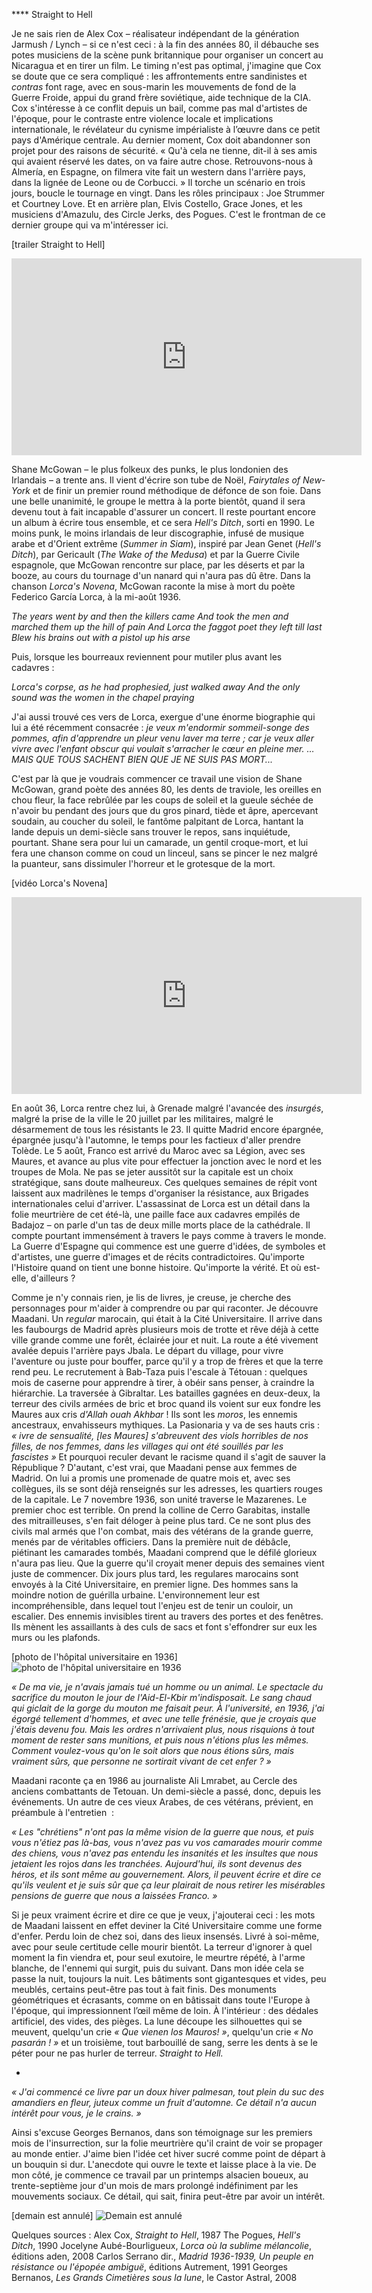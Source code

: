 **** Straight to Hell

Je ne sais rien de Alex Cox –&nbsp;réalisateur indépendant de la génération Jarmush / Lynch –&nbsp;si ce n'est ceci&nbsp;: à la fin des années 80, il débauche ses potes musiciens de la scène punk britannique pour organiser un concert au Nicaragua et en tirer un film.
Le timing n'est pas optimal, j'imagine que Cox se doute que ce sera compliqué&nbsp;: les affrontements entre sandinistes et *contras* font rage, avec en sous-marin les mouvements de fond de la Guerre Froide, appui du grand frère soviétique, aide technique de la CIA. Cox s'intéresse à ce conflit depuis un bail, comme pas mal d'artistes de l'époque, pour le contraste entre violence locale et implications internationale, le révélateur du cynisme impérialiste à l’œuvre dans ce petit pays d'Amérique centrale. Au dernier moment, Cox doit abandonner son projet pour des raisons de sécurité. «&nbsp;Qu'à cela ne tienne, dit-il à ses amis qui avaient réservé les dates, on va faire autre chose. Retrouvons-nous à Almería, en Espagne, on filmera vite fait un western dans l'arrière pays, dans la lignée de Leone ou de Corbucci.&nbsp;» Il torche un scénario en trois jours, boucle le tournage en vingt. Dans les rôles principaux&nbsp;: Joe Strummer et Courtney Love. Et en arrière plan, Elvis Costello, Grace Jones, et les musiciens d'Amazulu, des Circle Jerks, des Pogues.
C'est le frontman de ce dernier groupe qui va m'intéresser ici.

[trailer Straight to Hell]
<iframe width="560" height="315" src="https://www.youtube.com/embed/XKmFR7kbB1I?rel=0" frameborder="0" allowfullscreen></iframe>

Shane McGowan –&nbsp;le plus folkeux des punks, le plus londonien des Irlandais&nbsp;– a trente ans. Il vient d'écrire son tube de Noël, *Fairytales of New-York* et de finir un premier round méthodique de défonce de son foie. Dans une belle unanimité, le groupe le mettra à la porte bientôt, quand il sera devenu tout à fait incapable d'assurer un concert. Il reste pourtant encore un album à écrire tous ensemble, et ce sera *Hell's Ditch*, sorti en 1990. Le moins punk, le moins irlandais de leur discographie, infusé de musique arabe et d'Orient extrême (*Summer in Siam*), inspiré par Jean Genet (*Hell's Ditch*), par Gericault (*The Wake of the Medusa*) et par la Guerre Civile espagnole, que McGowan rencontre sur place, par les déserts et par la booze, au cours du tournage d'un nanard qui n'aura pas dû être.
Dans la chanson *Lorca's Novena*, McGowan raconte la mise à mort du poète Federico García Lorca, à la mi-août 1936.

*The years went by and then the killers came*
*And took the men and marched them up the hill of pain*
*And Lorca the faggot poet they left till last*
*Blew his brains out with a pistol up his arse*

Puis, lorsque les bourreaux reviennent pour mutiler plus avant les cadavres&nbsp;:

*Lorca's corpse, as he had prophesied, just walked away*
*And the only sound was the women in the chapel praying*

J'ai aussi trouvé ces vers de Lorca, exergue d'une énorme biographie qui lui a été récemment consacrée&nbsp;:
*je veux m'endormir sommeil-songe des pommes,*
*afin d'apprendre un pleur venu laver ma terre&nbsp;;*
*car je veux aller vivre avec l'enfant obscur*
*qui voulait s'arracher le cœur en pleine mer.*
*… MAIS QUE TOUS SACHENT BIEN QUE JE NE SUIS PAS MORT...*

C'est par là que je voudrais commencer ce travail une vision de Shane McGowan, grand poète des années 80, les dents de traviole, les oreilles en chou fleur, la face rebrûlée par les coups de soleil et la gueule séchée de n'avoir bu pendant des jours que du gros pinard, tiède et âpre, apercevant soudain, au coucher du soleil, le fantôme palpitant de Lorca, hantant la lande depuis un demi-siècle sans trouver le repos, sans inquiétude, pourtant. Shane sera pour lui un camarade, un gentil croque-mort, et lui fera une chanson comme on coud un linceul, sans se pincer le nez malgré la puanteur, sans dissimuler l'horreur et le grotesque de la mort.

[vidéo Lorca's Novena]
<iframe width="560" height="315" src="https://www.youtube.com/embed/jpSagdEdCDs?rel=0" frameborder="0" allowfullscreen></iframe>

En août 36, Lorca rentre chez lui, à Grenade malgré l'avancée des *insurgés*, malgré la prise de la ville le 20 juillet par les militaires, malgré le désarmement de tous les résistants le 23. Il quitte Madrid encore épargnée, épargnée jusqu'à l'automne, le temps pour les factieux d'aller prendre Tolède. Le 5 août, Franco est arrivé du Maroc avec sa Légion, avec ses Maures, et avance au plus vite pour effectuer la jonction avec le nord et les troupes de Mola. Ne pas se jeter aussitôt sur la capitale est un choix stratégique, sans doute malheureux. Ces quelques semaines de répit vont laissent aux madrilènes le temps d'organiser la résistance, aux Brigades internationales celui d'arriver.
L'assassinat de Lorca est un détail dans la folie meurtrière de cet été-là, une paille face aux cadavres empilés de Badajoz –&nbsp;on parle d'un tas de deux mille morts place de la cathédrale. Il compte pourtant immensément à travers le pays comme à travers le monde. La Guerre d'Espagne qui commence est une guerre d'idées, de symboles et d'artistes, une guerre d'images et de récits contradictoires. Qu'importe l'Histoire quand on tient une bonne histoire. Qu'importe la vérité. Et où est-elle, d'ailleurs&nbsp;?

Comme je n'y connais rien, je lis de livres, je creuse, je cherche des personnages pour m'aider à comprendre ou par qui raconter. Je découvre Maadani. Un *regular* marocain, qui était à la Cité Universitaire. Il arrive dans les faubourgs de Madrid après plusieurs mois de trotte et rêve déjà à cette ville grande comme une forêt, éclairée jour et nuit.
La route a été vivement avalée depuis l'arrière pays Jbala. Le départ du village, pour vivre l'aventure ou juste pour bouffer, parce qu'il y a trop de frères et que la terre rend peu. Le recrutement à Bab-Taza puis l'escale à Tétouan&nbsp;: quelques mois de caserne pour apprendre à tirer, à obéir sans penser, à craindre la hiérarchie. La traversée à Gibraltar. Les batailles gagnées en deux-deux, la terreur des civils armées de bric et broc quand ils voient sur eux fondre les Maures aux cris *d'Allah ouah Akhbar*&nbsp;! Ils sont les *moros*, les ennemis ancestraux, envahisseurs mythiques. La Pasionaria y va de ses hauts cris&nbsp;: *«&nbsp;ivre de sensualité, [les Maures] s'abreuvent des viols horribles de nos filles, de nos femmes, dans les villages qui ont été souillés par les fascistes&nbsp;»* Et pourquoi reculer devant le racisme quand il s'agit de sauver la République&nbsp;?
D'autant, c'est vrai, que Maadani pense aux femmes de Madrid. On lui a promis une promenade de quatre mois et, avec ses collègues, ils se sont déjà renseignés sur les adresses, les quartiers rouges de la capitale. Le 7 novembre 1936, son unité traverse le Mazarenes. Le premier choc est terrible. On prend la colline de Cerro Garabitas, installe des mitrailleuses, s'en fait déloger à peine plus tard. Ce ne sont plus des civils mal armés que l'on combat, mais des vétérans de la grande guerre, menés par de véritables officiers. Dans la première nuit de débâcle, piétinant les camarades tombés, Maadani comprend que le défilé glorieux n'aura pas lieu. Que la guerre qu'il croyait mener depuis des semaines vient juste de commencer.
Dix jours plus tard, les regulares marocains sont envoyés à la Cité Universitaire, en premier ligne. Des hommes sans la moindre notion de guérilla urbaine. L'environnement leur est incompréhensible, dans lequel tout l'enjeu est de tenir un couloir, un escalier. Des ennemis invisibles tirent au travers des portes et des fenêtres. Ils mènent les assaillants à des culs de sacs et font s'effondrer sur eux les murs ou les plafonds.

[photo de l'hôpital universitaire en 1936]
![photo de l'hôpital universitaire en 1936](/BCUM_images/BCUM-e1leo-HopitalUniversitaire1936.jpg)

*«&nbsp;De ma vie, je n'avais jamais tué un homme ou un animal. Le spectacle du sacrifice du mouton le jour de l'Aid-El-Kbir m'indisposait. Le sang chaud qui giclait de la gorge du mouton me faisait peur. À l'université, en 1936, j'ai égorgé tellement d'hommes, et avec une telle frénésie, que je croyais que j'étais devenu fou. Mais les ordres n'arrivaient plus, nous risquions à tout moment de rester sans munitions, et puis nous n'étions plus les mêmes. Comment voulez-vous qu'on le soit alors que nous étions sûrs, mais vraiment sûrs, que personne ne sortirait vivant de cet enfer&nbsp;?&nbsp;»*

Maadani raconte ça en 1986 au journaliste Ali Lmrabet, au Cercle des anciens combattants de Tetouan. Un demi-siècle a passé, donc, depuis les événements. Un autre de ces vieux Arabes, de ces vétérans, prévient, en préambule à l'entretien &nbsp;:

*«&nbsp;Les "chrétiens" n'ont pas la même vision de la guerre que nous, et puis vous n'étiez pas là-bas, vous n'avez pas vu vos camarades mourir comme des chiens, vous n'avez pas entendu les insanités et les insultes que nous jetaient les* rojos *dans les tranchées. Aujourd'hui, ils sont devenus des héros, et ils sont même au gouvernement. Alors, il peuvent écrire et dire ce qu'ils veulent et je suis sûr que ça leur plairait de nous retirer les misérables pensions de guerre que nous a laissées Franco.&nbsp;»*

Si je peux vraiment écrire et dire ce que je veux, j'ajouterai ceci&nbsp;: les mots de Maadani laissent en effet deviner la Cité Universitaire comme une forme d'enfer. Perdu loin de chez soi, dans des lieux insensés. Livré à soi-même, avec pour seule certitude celle mourir bientôt. La terreur d'ignorer à quel moment la fin viendra et, pour seul exutoire, le meurtre répété, à l'arme blanche, de l'ennemi qui surgit, puis du suivant. Dans mon idée cela se passe la nuit, toujours la nuit. Les bâtiments sont gigantesques et vides, peu meublés, certains peut-être pas tout à fait finis. Des monuments géométriques et écrasants, comme on en bâtissait dans toute l'Europe à l'époque, qui impressionnent l’œil même de loin. À l'intérieur&nbsp;: des dédales artificiel, des vides, des pièges. La lune découpe les silhouettes qui se meuvent, quelqu'un crie *«&nbsp;Que vienen los Mauros!&nbsp;»*, quelqu'un crie *«&nbsp;No pasarán&nbsp;!&nbsp;»* et un troisième, tout barbouillé de sang, serre les dents à se le péter pour ne pas hurler de terreur. *Straight to Hell.*


*

*«&nbsp;J'ai commencé ce livre par un doux hiver palmesan, tout plein du suc des amandiers en fleur, juteux comme un fruit d'automne. Ce détail n'a aucun intérêt pour vous, je le crains.&nbsp;»*

Ainsi s'excuse Georges Bernanos, dans son témoignage sur les premiers mois de l'insurrection, sur la folie meurtrière qu'il craint de voir se propager au monde entier. J'aime bien l'idée cet hiver sucré comme point de départ à un bouquin si dur. L'anecdote qui ouvre le texte et laisse place à la vie.
De mon côté, je commence ce travail par un printemps alsacien boueux, au trente-septième jour d'un mois de mars prolongé indéfiniment par les mouvements sociaux. Ce détail, qui sait, finira peut-être par avoir un intérêt.

[demain est annulé]
![Demain est annulé](/BCUM_images/BCUM-e1leo-DemainEstAnnule.jpg)

Quelques sources&nbsp;:
Alex Cox, *Straight to Hell*, 1987
The Pogues, *Hell's Ditch*, 1990
Jocelyne Aubé-Bourligueux, *Lorca où la sublime mélancolie*, éditions aden, 2008
Carlos Serrano dir., *Madrid 1936-1939, Un peuple en résistance ou l'épopée ambiguë*, éditions Autrement, 1991
Georges Bernanos, *Les Grands Cimetières sous la lune*, le Castor Astral, 2008
